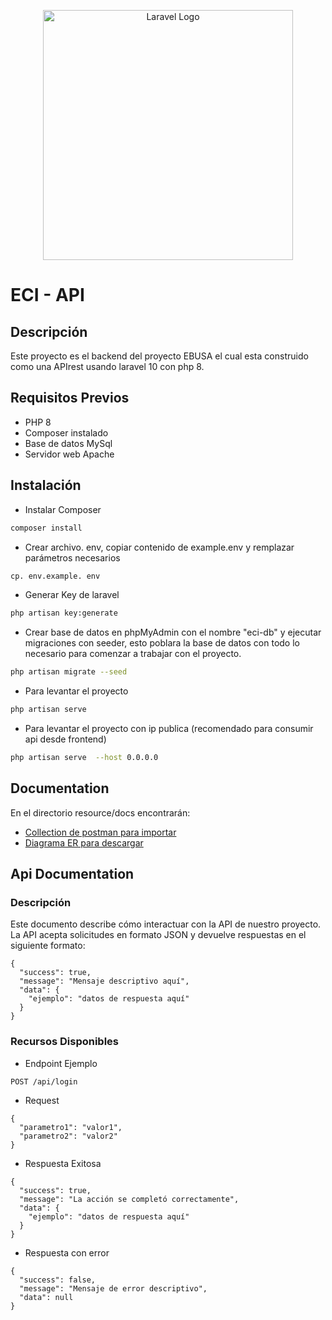 <p align="center"><a href="https://laravel.com" target="_blank"><img src="https://raw.githubusercontent.com/laravel/art/master/logo-lockup/5%20SVG/2%20CMYK/1%20Full%20Color/laravel-logolockup-cmyk-red.svg" width="400" alt="Laravel Logo"></a></p>

# ECI - API

## Descripción
Este proyecto es el backend del proyecto EBUSA el cual esta construido como una APIrest usando laravel 10 con php 8. 

## Requisitos Previos
- PHP 8
- Composer instalado
- Base de datos MySql
- Servidor web Apache

## Instalación

- Instalar Composer
```bash
composer install
```

- Crear archivo. env, copiar contenido de example.env y remplazar parámetros necesarios
```bash
cp. env.example. env
```
- Generar Key de laravel
```bash
php artisan key:generate
```
- Crear base de datos en phpMyAdmin con el nombre "eci-db" y ejecutar migraciones con seeder, esto poblara la base de datos con todo lo necesario para comenzar a trabajar con el proyecto. 
```bash
php artisan migrate --seed
```
- Para levantar el proyecto
```bash
php artisan serve
```
- Para levantar el proyecto con ip publica (recomendado para consumir api desde frontend)
```bash
php artisan serve  --host 0.0.0.0
```

## Documentation
En el directorio resource/docs encontrarán:
- [Collection de postman para importar](https://github.com/Qoopala/eci-back-api/blob/main/resources/docs/eci-back-api.postman_collection.json)
- [Diagrama ER para descargar](https://github.com/Qoopala/eci-back-api/blob/main/resources/docs/eci-diagram-db.mwb)

## Api Documentation
### Descripción
Este documento describe cómo interactuar con la API de nuestro proyecto. La API acepta solicitudes en formato JSON y devuelve respuestas en el siguiente formato:

```
{
  "success": true,
  "message": "Mensaje descriptivo aquí",
  "data": {
    "ejemplo": "datos de respuesta aquí"
  }
}
```

### Recursos Disponibles
- Endpoint Ejemplo
```
POST /api/login
```
- Request
```
{
  "parametro1": "valor1",
  "parametro2": "valor2"
}
```

- Respuesta Exitosa
```
{
  "success": true,
  "message": "La acción se completó correctamente",
  "data": {
    "ejemplo": "datos de respuesta aquí"
  }
}
```

- Respuesta con error
```
{
  "success": false,
  "message": "Mensaje de error descriptivo",
  "data": null
}
```



